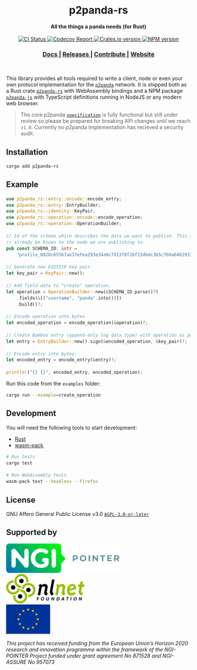 <h1 align="center">p2panda-rs</h1>

<div align="center">
  <strong>All the things a panda needs (for Rust)</strong>
</div>

<br />

<div align="center">
  <!-- CI status -->
  <a href="https://github.com/p2panda/p2panda/actions">
    <img src="https://img.shields.io/github/checks-status/p2panda/p2panda/main?style=flat-square" alt="CI Status" />
  </a>
  <!-- Codecov report -->
  <a href="https://app.codecov.io/gh/p2panda/p2panda/">
    <img src="https://img.shields.io/codecov/c/gh/p2panda/p2panda?style=flat-square" alt="Codecov Report" />
  </a>
  <!-- Crates version -->
  <a href="https://crates.io/crates/p2panda-rs">
    <img src="https://img.shields.io/crates/v/p2panda-rs.svg?style=flat-square" alt="Crates.io version" />
  </a>
  <!-- NPM version -->
  <a href="https://www.npmjs.com/package/p2panda-js">
    <img src="https://img.shields.io/npm/v/p2panda-js?style=flat-square" alt="NPM version" />
  </a>
</div>

<div align="center">
  <h3>
    <a href="https://docs.rs/p2panda-rs">
      Docs
    </a>
    <span> | </span>
    <a href="https://github.com/p2panda/p2panda/releases">
      Releases
    </a>
    <span> | </span>
    <a href="https://aquadoggo.p2panda.org/about/contribute/">
      Contribute
    </a>
    <span> | </span>
    <a href="https://aquadoggo.p2panda.org/">
      Website
    </a>
  </h3>
</div>

<br />

This library provides all tools required to write a client, node or even your
own protocol implementation for the [`p2panda`] network. It is shipped both as
a Rust crate [`p2panda-rs`] with WebAssembly bindings and a NPM package
[`p2panda-js`] with TypeScript definitions running in NodeJS or any modern web
browser.

> The core p2panda [`specification`] is fully functional but still under review
> so please be prepared for breaking API changes until we reach `v1.0`.
> Currently no p2panda implementation has recieved a security audit.

[`p2panda-js`]: https://github.com/p2panda/p2panda/tree/v1/p2panda-js
[`p2panda-rs`]: https://github.com/p2panda/p2panda/tree/v1/p2panda-rs
[`p2panda`]: https://aquadoggo.p2panda.org/
[`specification`]: https://aquadoggo.p2panda.org/specifications/

## Installation

```bash
cargo add p2panda-rs
```

## Example

```rust
use p2panda_rs::entry::encode::encode_entry;
use p2panda_rs::entry::EntryBuilder;
use p2panda_rs::identity::KeyPair;
use p2panda_rs::operation::encode::encode_operation;
use p2panda_rs::operation::OperationBuilder;

// Id of the schema which describes the data we want to publish. This should
// already be known to the node we are publishing to.
pub const SCHEMA_ID: &str =
    "profile_0020c65567ae37efea293e34a9c7d13f8f2bf23dbdc3b5c7b9ab46293111c48fc78b";

// Generate new Ed25519 key pair.
let key_pair = KeyPair::new();

// Add field data to "create" operation.
let operation = OperationBuilder::new(&SCHEMA_ID.parse()?)
    .fields(&[("username", "panda".into())])
    .build()?;

// Encode operation into bytes.
let encoded_operation = encode_operation(&operation)?;

// Create Bamboo entry (append-only log data type) with operation as payload.
let entry = EntryBuilder::new().sign(&encoded_operation, &key_pair)?;

// Encode entry into bytes.
let encoded_entry = encode_entry(&entry)?;

println!("{} {}", encoded_entry, encoded_operation);
```

Run this code from the `examples` folder:

```bash
cargo run --example=create_operation
```

## Development

You will need the following tools to start development:
- [Rust](https://www.rust-lang.org/learn/get-started)
- [wasm-pack](https://rustwasm.github.io/wasm-pack/installer/)

```bash
# Run tests
cargo test

# Run WebAssembly tests
wasm-pack test --headless --firefox
```

## License

GNU Affero General Public License v3.0 [`AGPL-3.0-or-later`](LICENSE)

## Supported by

<img src="https://raw.githubusercontent.com/p2panda/.github/main/assets/ngi-logo.png" width="auto" height="80px"><br />
<img src="https://raw.githubusercontent.com/p2panda/.github/main/assets/nlnet-logo.svg" width="auto" height="80px"><br />
<img src="https://raw.githubusercontent.com/p2panda/.github/main/assets/eu-flag-logo.png" width="auto" height="80px">

*This project has received funding from the European Union’s Horizon 2020
research and innovation programme within the framework of the NGI-POINTER
Project funded under grant agreement No 871528 and NGI-ASSURE No 957073*
